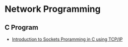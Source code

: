 # Network Programming

## C Program

- [Introduction to Sockets Proramming in C using TCP/IP](https://www.csd.uoc.gr/~hy556/material/tutorials/cs556-3rd-tutorial.pdf)
